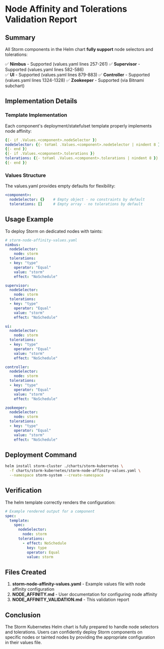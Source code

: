 # Node Affinity and Tolerations Validation Report

## Summary

All Storm components in the Helm chart **fully support** node selectors and tolerations:

✅ **Nimbus** - Supported (values.yaml lines 257-261)
✅ **Supervisor** - Supported (values.yaml lines 582-586)  
✅ **UI** - Supported (values.yaml lines 879-883)
✅ **Controller** - Supported (values.yaml lines 1324-1328)
✅ **Zookeeper** - Supported (via Bitnami subchart)

## Implementation Details

### Template Implementation

Each component's deployment/statefulset template properly implements node affinity:

```yaml
{{- if .Values.<component>.nodeSelector }}
nodeSelector: {{- toYaml .Values.<component>.nodeSelector | nindent 8 }}
{{- end }}
{{- if .Values.<component>.tolerations }}
tolerations: {{- toYaml .Values.<component>.tolerations | nindent 8 }}
{{- end }}
```

### Values Structure

The values.yaml provides empty defaults for flexibility:

```yaml
<component>:
  nodeSelector: {}    # Empty object - no constraints by default
  tolerations: []     # Empty array - no tolerations by default
```

## Usage Example

To deploy Storm on dedicated nodes with taints:

```yaml
# storm-node-affinity-values.yaml
nimbus:
  nodeSelector:
    node: storm
  tolerations:
  - key: "type"
    operator: "Equal"
    value: "storm"
    effect: "NoSchedule"

supervisor:
  nodeSelector:
    node: storm
  tolerations:
  - key: "type"
    operator: "Equal"
    value: "storm"
    effect: "NoSchedule"

ui:
  nodeSelector:
    node: storm
  tolerations:
  - key: "type"
    operator: "Equal"
    value: "storm"
    effect: "NoSchedule"

controller:
  nodeSelector:
    node: storm
  tolerations:
  - key: "type"
    operator: "Equal"
    value: "storm"
    effect: "NoSchedule"

zookeeper:
  nodeSelector:
    node: storm
  tolerations:
  - key: "type"
    operator: "Equal"
    value: "storm"
    effect: "NoSchedule"
```

## Deployment Command

```bash
helm install storm-cluster ./charts/storm-kubernetes \
  -f charts/storm-kubernetes/storm-node-affinity-values.yaml \
  --namespace storm-system --create-namespace
```

## Verification

The helm template correctly renders the configuration:

```yaml
# Example rendered output for a component
spec:
  template:
    spec:
      nodeSelector:
        node: storm
      tolerations:
        - effect: NoSchedule
          key: type
          operator: Equal
          value: storm
```

## Files Created

1. **storm-node-affinity-values.yaml** - Example values file with node affinity configuration
2. **NODE_AFFINITY.md** - User documentation for configuring node affinity
3. **NODE_AFFINITY_VALIDATION.md** - This validation report

## Conclusion

The Storm Kubernetes Helm chart is fully prepared to handle node selectors and tolerations. Users can confidently deploy Storm components on specific nodes or tainted nodes by providing the appropriate configuration in their values file.